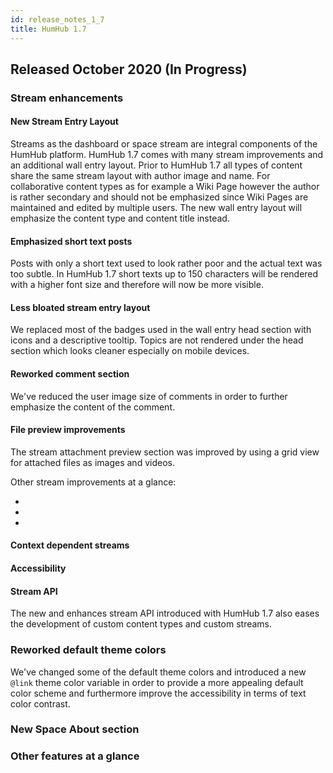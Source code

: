 ```yaml
---
id: release_notes_1_7
title: HumHub 1.7
---
```


## Released October 2020 (In Progress)

### Stream enhancements

#### New Stream Entry Layout

Streams as the dashboard or space stream are integral components of the HumHub platform. HumHub 1.7 comes with many 
stream improvements and an additional wall entry layout. Prior to HumHub 1.7 all types of content share the same 
stream layout with author image and name. For collaborative content types as for example a Wiki Page however the author
is rather secondary and should not be emphasized since Wiki Pages are maintained and edited by multiple users. The new
wall entry layout will emphasize the content type and content title instead.

#### Emphasized short text posts

Posts with only a short text used to look rather poor and the actual text was too subtle. In HumHub 1.7 short texts up to
150 characters will be rendered with a higher font size and therefore will now be more visible.

#### Less bloated stream entry layout

We replaced most of the badges used in the wall entry head section with icons and a descriptive tooltip. Topics are
not rendered under the head section which looks cleaner especially on mobile devices.

#### Reworked comment section

We've reduced the user image size of comments in order to further emphasize the content of the comment.

#### File preview improvements

The stream attachment preview section was improved by using a grid view for attached files as images and videos.

Other stream improvements at a glance:

 - 
 - 
 - 



#### Context dependent streams

#### Accessibility

#### Stream API

The new and enhances stream API introduced with HumHub 1.7 also eases the development of custom content types and custom streams.

### Reworked default theme colors

We've changed some of the default theme colors and introduced a new `@link` theme color variable in order to provide
a more appealing default color scheme and furthermore improve the accessibility in terms of text color contrast.

### New Space About section

### Other features at a glance